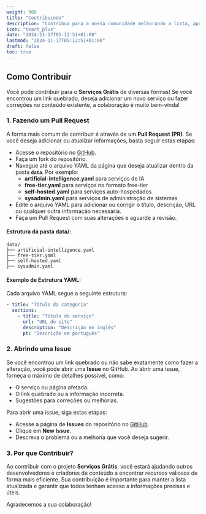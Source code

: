 ```yaml
---
weight: 900
title: "Contribuindo"
description: "Contribua para a nossa comunidade melhorando a lista, aprimorando o código e ajudando outros desenvolvedores. Sua participação pode tornar recursos valiosos mais acessíveis para todos. Junte-se a nós na construção de um catálogo abrangente e confiável de serviços gratuitos!"
icon: "heart_plus"
date: "2024-11-17T05:12:51+01:00"
lastmod: "2024-11-17T05:12:51+01:00"
draft: false
toc: true
---
```


## Como Contribuir

Você pode contribuir para o **Serviços Grátis** de diversas formas! Se você encontrou um link quebrado, deseja adicionar um novo serviço ou fazer correções no conteúdo existente, a colaboração é muito bem-vinda!

### 1. Fazendo um Pull Request

A forma mais comum de contribuir é através de um **Pull Request (PR)**. Se você deseja adicionar ou atualizar informações, basta seguir estas etapas:

- Acesse o repositório no [GitHub](https://github.com/servicosgratis/free-services-dev).
- Faça um fork do repositório.
- Navegue até o arquivo YAML da página que deseja atualizar dentro da pasta **`data`**. Por exemplo:
  - **artificial-intelligence.yaml** para serviços de IA
  - **free-tier.yaml** para serviços no formato free-tier
  - **self-hosted.yaml** para serviços auto-hospedados
  - **sysadmin.yaml** para serviços de administração de sistemas
- Edite o arquivo YAML para adicionar ou corrigir o título, descrição, URL ou qualquer outra informação necessária.
- Faça um Pull Request com suas alterações e aguarde a revisão.

#### Estrutura da pasta data/:
```
data/
├── artificial-intelligence.yaml
├── free-tier.yaml
├── self-hosted.yaml
├── sysadmin.yaml
```

#### Exemplo de Estrutura YAML:
Cada arquivo YAML segue a seguinte estrutura:

```yaml
- title: "Título da categoria"
  sections:
    - title: "Título do serviço"
      url: "URL do site"
      description: "Descrição em inglês"
      pt: "Descrição em português"
```


### 2. Abrindo uma Issue

Se você encontrou um link quebrado ou não sabe exatamente como fazer a alteração, você pode abrir uma **Issue** no GitHub. Ao abrir uma issue, forneça o máximo de detalhes possível, como:

- O serviço ou página afetada.
- O link quebrado ou a informação incorreta.
- Sugestões para correções ou melhorias.

Para abrir uma issue, siga estas etapas:

- Acesse a página de **Issues** do repositório no [GitHub](https://github.com/servicosgratis/free-services-dev/issues).
- Clique em **New Issue**.
- Descreva o problema ou a melhoria que você deseja sugerir.

### 3. **Por que Contribuir?**

Ao contribuir com o projeto **Serviços Grátis**, você estará ajudando outros desenvolvedores e criadores de conteúdo a encontrar recursos valiosos de forma mais eficiente. Sua contribuição é importante para manter a lista atualizada e garantir que todos tenham acesso a informações precisas e úteis.

Agradecemos a sua colaboração!